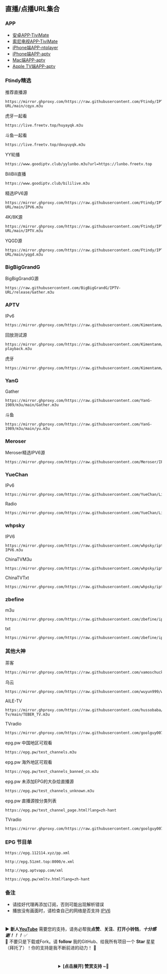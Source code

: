 ## 直播/点播URL集合

### APP

- [安卓APP-TiviMate](https://raw.githubusercontent.com/ansoncloud8/iptv-url/main/%E3%80%90%E5%AE%89%E5%8D%93%E9%80%9A%E7%94%A8%E3%80%91TiviMate%202.1.5%20-%20Premium%E4%BB%98%E8%B4%B9%E7%A0%B4%E8%A7%A3%E7%89%88.apk)
- [索尼电视APP-TiviMate](https://raw.githubusercontent.com/ansoncloud8/iptv-url/main/%E3%80%90%E7%B4%A2%E5%B0%BC%E7%94%B5%E8%A7%86%E3%80%91TiviMate-Premium-2.8.0.apk)
- [iPhone端APP-ntplayer](https://apps.apple.com/cn/app/ntplayer/id1613758141)
- [iPhone端APP-aptv](https://apps.apple.com/cn/app/aptv/id1630403500)
- [Mac端APP-aptv](https://apps.apple.com/cn/app/aptv/id1630403500)
- [Apple TV端APP-aptv](https://apps.apple.com/cn/app/aptv/id1630403500)
	
	 
### Ftindy精选	

推荐直播源
```
https://mirror.ghproxy.com/https://raw.githubusercontent.com/Ftindy/IPTV-URL/main/cqyx.m3u

```

虎牙一起看
```
https://live.freetv.top/huyayqk.m3u

```

斗鱼一起看
```
https://live.freetv.top/douyuyqk.m3u

```

YY轮播
```
https://www.goodiptv.club/yylunbo.m3u?url=https://lunbo.freetv.top

```

BiliBili直播
```
https://www.goodiptv.club/bililive.m3u

```

精选IPV6源
```
https://mirror.ghproxy.com/https://raw.githubusercontent.com/Ftindy/IPTV-URL/main/IPV6.m3u

```

4K/8K源
```
https://mirror.ghproxy.com/https://raw.githubusercontent.com/Ftindy/IPTV-URL/main/IPTV.m3u

```

YQGD源
```
https://mirror.ghproxy.com/https://raw.githubusercontent.com/Ftindy/IPTV-URL/main/yqgd.m3u

```

### BigBigGrandG

BigBigGrandG源
```
https://raw.githubusercontent.com/BigBigGrandG/IPTV-URL/release/Gather.m3u

```

### APTV

IPv6
```
https://mirror.ghproxy.com/https://raw.githubusercontent.com/Kimentanm/aptv/master/m3u/iptv.m3u

```

回放测试源
```
https://mirror.ghproxy.com/https://raw.githubusercontent.com/Kimentanm/aptv/master/m3u/aptv-playback.m3u

```

虎牙
```
https://mirror.ghproxy.com/https://raw.githubusercontent.com/Kimentanm/aptv/master/m3u/ya.m3u

```

### YanG

Gather
```
https://mirror.ghproxy.com/https://raw.githubusercontent.com/YanG-1989/m3u/main/Gather.m3u

```

斗鱼
```
https://mirror.ghproxy.com/https://raw.githubusercontent.com/YanG-1989/m3u/main/yu.m3u

```


### Meroser

Meroser精选IPV6源
```
https://mirror.ghproxy.com/https://raw.githubusercontent.com/Meroser/IPTV/main/IPTV.m3u

```

### YueChan

IPv6
```
https://mirror.ghproxy.com/https://raw.githubusercontent.com/YueChan/Live/main/IPTV.m3u

```

Radio
```
https://mirror.ghproxy.com/https://raw.githubusercontent.com/YueChan/Live/main/Radio.m3u

```

### whpsky

IPV6
```
https://mirror.ghproxy.com/https://raw.githubusercontent.com/whpsky/iptv/main/IPTV-IPV6.m3u

```

ChinaTVM3u
```
https://mirror.ghproxy.com/https://raw.githubusercontent.com/whpsky/iptv/main/chinatv.m3u

```

ChinaTVTxt
```
https://mirror.ghproxy.com/https://raw.githubusercontent.com/whpsky/iptv/main/chinatv.txt

```


### zbefine

m3u
```
https://mirror.ghproxy.com/https://raw.githubusercontent.com/zbefine/iptv/main/iptv.m3u

```

txt
```
https://mirror.ghproxy.com/https://raw.githubusercontent.com/zbefine/iptv/main/iptv.txt

```

### 其他大神

茶客
```
https://mirror.ghproxy.com/https://raw.githubusercontent.com/vamoschuck/TV/main/M3U

```

乌云
```
https://mirror.ghproxy.com/https://raw.githubusercontent.com/wuyun999/wuyun/main/zb/aptv.txt

```

AILE-TV
```
https://mirror.ghproxy.com/https://raw.githubusercontent.com/hussobaba/AILE-Tv/main/TEBER_TV.m3u

```

TVradio
```
https://mirror.ghproxy.com/https://raw.githubusercontent.com/goolguy007/radioer/main/TVradio

```
  

epg.pw 中国地区可观看
```
https://epg.pw/test_channels.m3u

```

epg.pw 海外地区可观看
```
https://epg.pw/test_channels_banned_cn.m3u

```

epg.pw 未添加EPG的大杂烩直播源
```
https://epg.pw/test_channels_unknown.m3u

```

epg.pw 直播源按分类列表
```
https://epg.pw/test_channel_page.html?lang=zh-hant

```

TVradio
```
https://mirror.ghproxy.com/https://raw.githubusercontent.com/goolguy007/radioer/main/TVradio

```

### EPG 节目单

```
https://epg.112114.xyz/pp.xml

```
```
http://epg.51zmt.top:8000/e.xml

```
```
http://epg.aptvapp.com/xml

```
```
https://epg.pw/xmltv.html?lang=zh-hant

```

### 备注
- 请挂好代理再添加订阅，否则可能出现解析错误
- 播放没有画面时，请检查自己的网络是否支持 [IPV6](https://test-ipv6.com/)

 #
▶️ **新人[YouTube](https://youtube.com/@AM_CLUB)** 需要您的支持，请务必帮我**点赞**、**关注**、**打开小铃铛**，***十分感谢！！！*** ✅
</br>🎁 不要只是下载或Fork。请 **follow** 我的GitHub、给我所有项目一个 **Star** 星星（拜托了）！你的支持是我不断前进的动力！ 💖
  
 # 
<center><details><summary><strong> [点击展开] 赞赏支持 ~🧧</strong></summary>
*我非常感谢您的赞赏和支持，它们将极大地激励我继续创新，持续产生有价值的工作。*
  
- **USDT-TRC20:** `TWTxUyay6QJN3K4fs4kvJTT8Zfa2mWTwDD`
  
</details></center>

